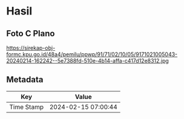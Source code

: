 # Hasil

## Foto C Plano

https://sirekap-obj-formc.kpu.go.id/48a4/pemilu/ppwp/91/71/02/10/05/9171021005043-20240214-162242--5e7388fd-510e-4b14-affa-c417d12e8312.jpg


## Metadata

| Key        | Value               |
| ---------- | ------------------- |
| Time Stamp | 2024-02-15 07:00:44 |



